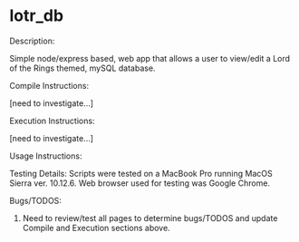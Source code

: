 # lotr_db

Description:

Simple node/express based, web app that allows a user to view/edit a Lord of the Rings themed, mySQL database.

Compile Instructions:

[need to investigate...]

Execution Instructions:

[need to investigate...]

Usage Instructions:

Testing Details:
Scripts were tested on a MacBook Pro running MacOS Sierra ver. 10.12.6. Web browser used for testing was Google Chrome.

Bugs/TODOS:
1. Need to review/test all pages to determine bugs/TODOS and update Compile and Execution sections above.